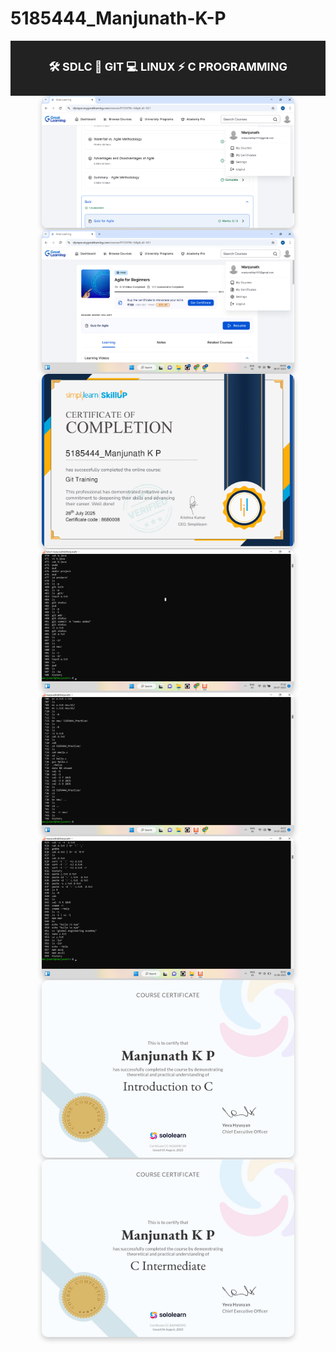 # 5185444_Manjunath-K-P

<div style="background-color:#222; padding:15px; display:flex; justify-content:space-around;">

<a href="#1" style="color:white; text-decoration:none; font-weight:bold; font-size:18px;">🛠️ SDLC</a>
<a href="#2" style="color:white; text-decoration:none; font-weight:bold; font-size:18px;">🌱 GIT</a>
<a href="#3" style="color:white; text-decoration:none; font-weight:bold; font-size:18px;">💻 LINUX</a>
<a href="#4" style="color:white; text-decoration:none; font-weight:bold; font-size:18px;">⚡ C PROGRAMMING</a>

</div>

<section id="1">
<div style="text-align: center;">
  <img src="SDLC_week1/Certificates/sdlc1.png" alt="Descriptive Alt Text" style="max-width: 80%; height: auto; border-radius: 10px; box-shadow: 0 4px 8px rgba(0,0,0,0.2);" />
</div>
<div style="text-align: center;">
  <img src="SDLC_week1/Certificates/sdlc2.png" alt="Descriptive Alt Text" style="max-width: 80%; height: auto; border-radius: 10px; box-shadow: 0 4px 8px rgba(0,0,0,0.2);" />
</div>
</section>
<section id="2">
<div style="text-align: center;">
  <img src="Git_week2/Certificates/5185444.png" alt="Descriptive Alt Text" style="max-width: 80%; height: auto; border-radius: 10px; box-shadow: 0 4px 8px rgba(0,0,0,0.2);" />
</div>
</section>
<section id="3">
<div style="text-align: center;">
  <img src="Linux_week3/practice.png" alt="Descriptive Alt Text" style="max-width: 80%; height: auto; border-radius: 10px; box-shadow: 0 4px 8px rgba(0,0,0,0.2);" />
</div>
<div style="text-align: center;">
  <img src="Linux_week3/Linux2.png" alt="Descriptive Alt Text" style="max-width: 80%; height: auto; border-radius: 10px; box-shadow: 0 4px 8px rgba(0,0,0,0.2);" />
</div>
<div style="text-align: center;">
  <img src="Linux_week3/Linux3.png" alt="Descriptive Alt Text" style="max-width: 80%; height: auto; border-radius: 10px; box-shadow: 0 4px 8px rgba(0,0,0,0.2);" />
</div>
</section>
<section id="4">
<div style="text-align: center;">
  <img src="C_programming_week4/Certificates/cbeginner.png" alt="Descriptive Alt Text" style="max-width: 80%; height: auto; border-radius: 10px; box-shadow: 0 4px 8px rgba(0,0,0,0.2);" />
</div>
<div style="text-align: center;">
  <img src="C_programming_week4/Certificates/ci.jpg" alt="Descriptive Alt Text" style="max-width: 80%; height: auto; border-radius: 10px; box-shadow: 0 4px 8px rgba(0,0,0,0.2);" />
</div>
</section>
